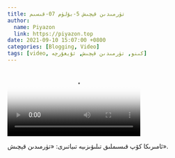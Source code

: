 ```yaml
---
title: تۈرمىدىن قېچىش 5-بۆلۈم 07-قىسىم
author:
  name: Piyazon
  link: https://piyazon.top
date: 2021-09-10 15:07:00 +0800
categories: [Blogging, Video]
tags: [video, كىنو, تۈرمىدىن قېچىش, ئۇيغۇرچە]
---
```


<style>
@import url(/assets/css/uyghur.css);
</style>

<video id="player" class="weixin_video" playsinline controls poster="https://gitlab.com/Alimjoo/cdn_img/-/raw/main/movie/pb/pb5.jpg"
  wxv="wxv_2241774376604008449" src="">

  <track kind="captions" label="English&汉语" src="https://piyazon.top/storage/assets/subtitles/pb/s05e07.vtt" srclang="en&zh-CN"   />
</video>

ئامىرىكا كۆپ قىسىملىق تىلىۋىزىيە تىياتىرى: «تۈرمىدىن قېچىش».
